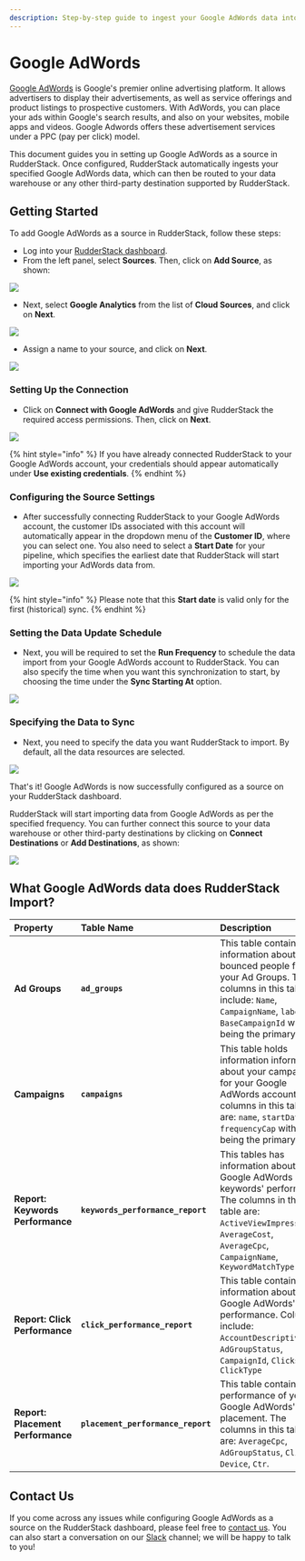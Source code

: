 ```yaml
---
description: Step-by-step guide to ingest your Google AdWords data into RudderStack
---
```


# Google AdWords

[Google AdWords](https://ads.google.com/intl/en_in/home/) is Google's premier online advertising platform. It allows advertisers to display their advertisements, as well as service offerings and product listings to prospective customers. With AdWords, you can place your ads within Google's search results, and also on your websites, mobile apps and videos. Google Adwords offers these advertisement services under a PPC \(pay per click\) model.

This document guides you in setting up Google AdWords as a source in RudderStack. Once configured, RudderStack automatically ingests your specified Google AdWords data, which can then be routed to your data warehouse or any other third-party destination supported by RudderStack.

## Getting Started

To add Google AdWords as a source in RudderStack, follow these steps:

* Log into your [RudderStack dashboard](https://app.rudderlabs.com/signup?type=freetrial).
* From the left panel, select **Sources**. Then, click on **Add Source**, as shown:

![](../.gitbook/assets/1%20%284%29%20%283%29%20%283%29%20%283%29%20%283%29%20%283%29%20%283%29%20%283%29%20%283%29%20%283%29%20%283%29%20%283%29%20%283%29%20%283%29%20%283%29%20%282%29.png)

* Next, select **Google Analytics** from the list of **Cloud Sources**, and click on **Next**.

![](../.gitbook/assets/screen-shot-2020-12-17-at-4.38.57-pm.png)

* Assign a name to your source, and click on **Next**.

![](../.gitbook/assets/screen-shot-2020-12-17-at-4.39.14-pm.png)

### Setting Up the Connection

* Click on **Connect with Google AdWords** and give RudderStack the required access permissions. Then, click on **Next**.

![](../.gitbook/assets/screen-shot-2020-12-17-at-4.39.38-pm.png)

{% hint style="info" %}
If you have already connected RudderStack to your Google AdWords account, your credentials should appear automatically under **Use existing credentials**.
{% endhint %}

### Configuring the Source Settings

* After successfully connecting RudderStack to your Google AdWords account, the customer IDs associated with this account will automatically appear in the dropdown menu of the **Customer ID**, where you can select one. You also need to select a **Start Date** for your pipeline, which specifies the earliest date that RudderStack will start importing your AdWords data from. 

![](../.gitbook/assets/screen-shot-2020-12-17-at-4.40.01-pm.png)

{% hint style="info" %}
Please note that this **Start date** is valid only for the first \(historical\) sync.
{% endhint %}

### Setting the Data Update Schedule

* Next, you will be required to set the **Run Frequency** to schedule the data import from your Google AdWords account to RudderStack. You can also specify the time when you want this synchronization to start, by choosing the time under the **Sync Starting At** option.

![](../.gitbook/assets/screen-shot-2020-12-17-at-4.40.48-pm.png)

### Specifying the Data to Sync

* Next, you need to specify the data you want RudderStack to import. By default, all the data resources are selected.

![](../.gitbook/assets/screen-shot-2020-12-17-at-4.41.10-pm.png)

That's it! Google AdWords is now successfully configured as a source on your RudderStack dashboard. 

RudderStack will start importing data from Google AdWords as per the specified frequency. You can further connect this source to your data warehouse or other third-party destinations by clicking on **Connect Destinations** or **Add Destinations**, as shown:

![](../.gitbook/assets/screen-shot-2020-12-17-at-4.41.30-pm.png)

## What Google AdWords data does RudderStack Import?

| **Property** | **Table Name** | **Description** |
| :--- | :--- | :--- |
| **Ad Groups** | **`ad_groups`** | This table contains information about the bounced people for your Ad Groups. The columns in this table include: `Name`, `CampaignName`, `labels`, `BaseCampaignId` with **`Id`** being the primary key. |
| **Campaigns** | **`campaigns`** | This table holds information information about your campaigns for your Google AdWords account. The columns in this table are: `name`, `startDate`, `frequencyCap` with **`id`** being the primary key. |
| **Report: Keywords Performance** | **`keywords_performance_report`** | This tables has information about your Google AdWords keywords' performance. The columns in this table are: `ActiveViewImpressions`, `AverageCost`, `AverageCpc`, `CampaignName`, `KeywordMatchType` |
| **Report: Click Performance** | **`click_performance_report`** | This table contains information about your Google AdWords' click performance. Columns include: `AccountDescriptiveName`, `AdGroupStatus`, `CampaignId`, `Clicks`, `ClickType` |
| **Report: Placement Performance** | **`placement_performance_report`** | This table contains the performance of your Google AdWords' placement. The columns in this table are: `AverageCpc`, `AdGroupStatus`, `Clicks`, `Device`, `Ctr`. |

## Contact Us

If you come across any issues while configuring Google AdWords as a source on the RudderStack dashboard, please feel free to [contact us](mailto:%20docs@rudderstack.com). You can also start a conversation on our [Slack](https://resources.rudderstack.com/join-rudderstack-slack) channel; we will be happy to talk to you!

